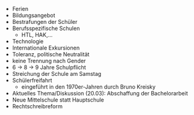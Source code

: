 - Ferien
- Bildungsangebot
- Bestrafungen der Schüler
- Berufsspezifische Schulen
	- HTL, HAK,...
- Technologie
- Internationale Exkursionen
- Toleranz, politische Neutralität
- keine Trennung nach Gender
- 6 -> 8 -> 9 Jahre Schulpflicht
- Streichung der Schule am Samstag
- Schülerfreifahrt
	- eingeführt in den 1970er-Jahren durch Bruno Kreisky
- Aktuelles Thema/Diskussion (20.03): Abschaffung der Bachelorarbeit
- Neue Mittelschule statt Hauptschule
- Rechtschreibreform
